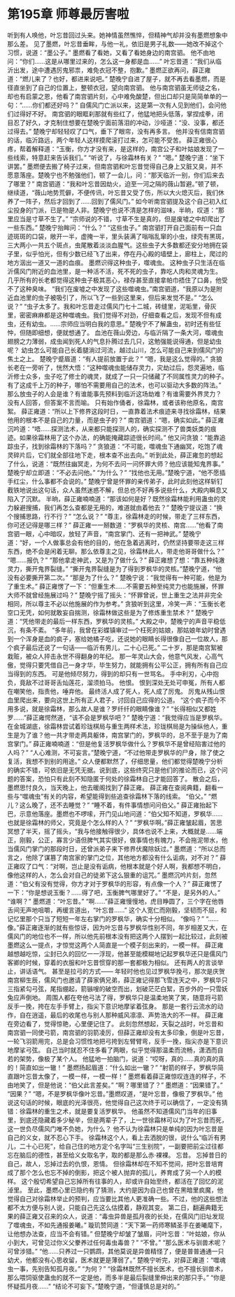 # 第195章 师尊最厉害啦
听到有人唤他，叶忘昔回过头来。她神情虽然憔悴，但精神气却并没有墨燃想象中那么差。
见了墨燃，叶忘昔垂眸，与他一礼，依旧是男子礼数——她改不掉这个习惯，说道：“墨公子。”
墨燃看了看她，又看了看她身边的南宫驷。
他不由地问：“你们……这是从哪里过来的，怎么这一身都是血……”
叶忘昔道：“我们从临沂出发，途中遭遇厉鬼邪祟，难免衣冠不整，抱歉。”
墨燃正欲再问，薛正雍道：“燃儿来了？也好，都进来说吧。”
楚晚宁自进了屋子，就不再去看墨燃，而是径直坐到了自己的位置上，整顿衣冠，望向南宫驷。
他与南宫驷虽无师徒之名，却也有启蒙之恩，他看了南宫驷片刻，心中难免酸楚，但出口却只是简简单单的一句：“……你们都还好吗？”
自儒风门亡派以来，这是第一次有人见到他们，会问他们过得好不好。
南宫驷的眼眶刹那就有些红了，他猛地把头低落，掌捏成拳，闭目忍了好久，才克制住想要在楚晚宁面前落泪的冲动，沙哑道：“没、没事，都还过得去。”
楚晚宁却轻轻叹了口气，垂下了眼帘，没有再多言。
他并没有信南宫驷的话，临沂路远，两个年轻人这样摸爬滚打过来，怎可能不受苦。
薛正雍很心疼，帮着解释道：“玉衡，你方才没有来，是这样的，南宫公子和叶姑娘发现了一些线索，特意赶来告诉我们。”
“听说了，与徐霜林有关？”
“嗯。”
楚晚宁道：“坐下讲罢。”
墨燃便去搬了椅子过来，但南宫驷和叶忘昔觉得自己身上又脏又臭，并不愿意落座。楚晚宁也不勉强他们，顿了一会儿，问：“那天临沂一别，你们后来去了哪里？”
南宫驷道：“我和叶忘昔因劫火，迫至一河之隔的薇山暂避。”顿了顿，继续道，“薇山地势荒僻，不便传讯，叶忘昔又受了伤，所以大火熄灭后，我们休养了一阵子，然后才回到了……回到了儒风门。”
如今听南宫驷提及这个自己初入红尘投身的门派，已是物是人非。楚晚宁也说不清是怎样的滋味，半晌，叹道：“那里应当是寸草不生了。”
“宗师说的不错，寸草不生是真的，但是废墟之中却爬出了一些东西。”
楚晚宁抬眸问：“什么？”
“这些虫子。”
南宫驷打开自己面前有一只血迹斑斑的口袋，敞开一半，虚掩一半，里头装满了嗡嗡乱窜的小虫，绿壳有黑斑，三大两小一共五个斑点，虫尾散着淡淡血腥气。这些虫子大多数都还安分地拥在袋子里，似乎怕光，但有少数已经飞了出来，停在丹心殿的墙壁上，廊柱上，爬过的地方洇出一道又一道的血痕。
墨燃识得这种虫子，噬魂虫。
这种虫子只生活在临沂儒风门附近的血池里，是一种活不活，死不死的虫子，靠吃人肉和灵魂为生。
几乎所有的长老都觉得这种虫子极其恶心，禄存甚至直接拿帕巾捂住了口鼻，他受不了这种臭味。
“我们在废墟之中发现了这些噬魂虫。”南宫驷道，“我原以为是附近血池里的虫子被吸引了，所以飞了一些到这里来，但后来发觉不是。”
“怎么说？”
“虫子太多了。我和叶忘昔走过儒风门七十二城，砖缝里，泥垢里，骨灰里，密密麻麻都是这种噬魂虫。我们觉得不对劲，仔细查看之后，发现不但有成虫，还有幼虫。……宗师应当明白我的意思。”
楚晚宁不了解蛊虫，初时还有些怔忡，但随即细想，便就想通了。
血池在薇山旁边，与临沂隔了一条大河，噬魂虫翅膀之力薄弱，成虫闻到死人的气息扑腾过去几只，这勉强能说得通，但是幼虫呢？
幼虫怎么可能自己长着腿淌过河流，越过山川，怎么可能自己来到儒风门的焦土之上。
楚晚宁蹙眉道：“有人提前放置于此？”
“嗯，我是这么觉得的。”
贪狼长老在一旁听了，恍然大悟：“这种噬魂虫能储存灵力，灾劫过后，怨灵遍地，临沂修士众多，虫子吃了修士的魂灵，就成了一只一只储藏了不同属性灵力的种子。有了这成千上万的种子，哪怕不需要用自己的法术，也可以驱动大多数的阵法。”
那么放虫子的人会是谁？有谁能事先预料到临沂这场劫难？有谁需要外界灵力？
没有人回答，但答案不言而喻。
只有始作俑者，徐霜林，或者该称他原名，南宫絮。
薛正雍道：“所以上下修界这段时日，一直靠着法术痕迹来寻找徐霜林，结果他用的根本不是自己的力量，而是虫子的？”
南宫驷道：“嗯，确实如此。”
薛正雍沉吟道：“唔……探测法术，从来都只能探测人的，确实探测不了兽类妖类的痕迹。如果徐霜林用了这个办法，的确能掩藏踪迹很长时间。”
他又问贪狼：“能靠追踪虫子，找到徐霜林的下落吗？”
贪狼道：“不可能，噬魂虫下通幽冥，吃饱了魂灵碎片后，它们就全部往地下走，根本查不出去向。”
听到此处，薛正雍忽的想起了什么，说道：“既然往幽冥走，为何不去问一问怀罪大师？他应该能知鬼界事。”
楚晚宁却立即道：“不必去问他。”
“为什么？”
“找他也无用。”楚晚宁道，“他不愿插手红尘，什么事都不会说的。”
楚晚宁曾是怀罪的亲传弟子，此时此刻他这样斩钉截铁地说出这句话，众人虽然迷惑不解，但总也不好再多说些什么，大殿内瞬息又陷入了沉默。
半晌，薛正雍喃喃道：“那该如何是好？既然徐霜林能利用蛊虫的灵力躲避搜捕，我们再怎么查都是无用的，难道就由着他去？”
楚晚宁提议道：“换个搜捕思路，行不行？”
“怎么说？”
“尊主，徐霜林走的时候，带走了三样东西，你可还记得是哪三样？”
薛正雍一一掰数道：“罗枫华的灵核、南宫……”他看了南宫驷一眼，心中暗叹，放轻了声音，“南宫掌门、还有一把神武。”
楚晚宁道：“好，一个人做事总会有他的目的，他在急着逃离时，仍然坚持要带走这三样东西，绝不会是闲着无聊。那么依尊主之见，徐霜林此人，带走他哥哥做什么？”
“嗯……报仇？”
“那他拿走神武，又是为了做什么？”
薛正雍想了想：“靠五种纯澈灵力，撕开鬼界裂缝。”
“撕开鬼界裂缝是为了得到罗枫华的灵核。”楚晚宁道，“他没有必要撕开第二次。”
“那是为了什么？”
楚晚宁说：“我觉得有一种可能，他是为了重生术。”
薛正雍愣了一下：“但重生术……不需要五种至纯灵力也能施展，怀罪大师不就曾经施展过吗？”
楚晚宁摇了摇头：“怀罪曾说，世上重生之法并非完全相同，所以尊主不必以他施展的作为参考。”
贪狼听到这里，冷笑一声：“玉衡长老空口无凭，如何就敢妄自揣测，徐霜林做这些是为了修炼重生禁术？”
楚晚宁道：“凭他带走的最后一样东西，罗枫华的灵核。”
大殿之中，楚晚宁的声音平稳低沉，有条不紊。
“多年前，我曾在彩蝶镇审过一个枉死的姑娘，那姑娘年幼时曾遇到一个浑身是血的疯子，塞给她橘子吃，还说她的眼睛长得很像自己一位故人，那个疯子最后还说了一句话——临沂有男儿，二十心已死。”
二十岁，那是南宫絮被栽赃，被众人抨击永世不得翻身的年纪。
那一年灵山大会，他意气风发，心高气傲，觉得只要凭借自己一身才华，毕生努力，就能拥有公平公正，拥有所有自己应当得到的东西。
可是他倾尽努力，得到的却只有一世骂名。
手中利刃，心中抱负，竟敌不过哥哥舌灿莲花，溜须拍马。
他恨。
恨到深处无处可申冤，所有人都在嘲笑他，指责他，唾弃他。
最终活人成了死人，死人成了厉鬼。
厉鬼从残山恨血里爬出来，要向这世上所有正人君子，讨回自己应得的公道。
“这个疯子而今不用多说，就是徐霜林，那么故人是谁？罗纤纤的眼睛像谁？”
“长得相似又都姓罗……”薛正雍愕然道，“该不会是罗枫华吧？”
楚晚宁道：“我觉得应当是罗枫华。在金城湖底，徐霜林尝试着珍珑棋局与重生两样术法，珍珑棋局是为操纵他人，重生是为了谁？他一共才带走两具躯体，南宫掌门的，罗枫华的，总不至于是为了南宫掌门。”
薛正雍喃喃道：“但是他复活罗枫华做什么？罗枫华不是曾经陷害过他的人吗？”
“人心难测，不可妄言。”楚晚宁道，“不过他带走罗枫华的尸身，除了使之复活，我想不到别的用途。”
众人便都默然了，仔细思量，他们都觉得楚晚宁分析的确实不错，可依旧是无凭无据。说到底，这些终究只是他们的推论而已，这个问题的答案，恐怕只有此刻不知隐匿于何处的徐霜林自己才能回答了。
散会之后，墨燃思忖良久，当天晚上，他去暖阁找到了薛正雍。
薛正雍在查阅典籍，翻看一些与“噬魂虫”有关的内容，希望能得到些追查徐霜林下落的线索。
“伯父。”
“燃儿？这么晚了，还不去睡觉？”
“睡不着，有件事情想问问伯父。”
薛正雍抬起下巴，示意他落座。墨燃也不啰嗦，开门见山地问道：“伯父知不知道，罗枫华……也就是徐霜林的师父，究竟是个怎么样的人？”
“罗枫华啊。”薛正雍皱起眉，苦思冥想了半天，摇了摇头，“我与他接触得很少，具体也说不上来，大概就是……端正，刚毅，公正，寡言少语但脾气其实很好，做事情也有魄力，不会拖泥带水，他当儒风门掌门的那段时日，还曾派弟子来下修界伏魔除妖过。”
墨燃道：“所以总而言之，他除了谋篡了南宫家的掌门之位，其他地方都没有什么诟病，对不对？”
薛正雍叹了口气：“对啊，岂止是没有诟病，他根本就是个好人啊，我都想不明白，像他这样的人，怎么会对自己的徒弟下这么狠重的诅咒。”
墨燃沉吟片刻，忽然道：“伯父有没有觉得，你方才对于罗枫华的形容，有点像一个人？”
薛正雍愣了一下：“你是想说玉衡？……得了吧，玉衡脾气哪里好了。”
“不是，是另外的人。”
“谁啊？”
墨燃道：“叶忘昔。”
“啊……”薛正雍慢慢地，虎目睁圆了，三个字在他唇舌间无声地咀嚼，再缓言道出，“叶忘昔……”
这个人宽仁而刚毅，坚韧而不屈，和记忆里那个只当了短短一年左右掌门的罗枫华，确实十分相似。
“像吗？”
“……像。”薛正雍逐渐的就有些惊讶，因为叶忘昔与罗枫华性别不同，年岁相差又大，在儒风门的地位也不一样，所以他先前根本没有把这两个人摆到一起比较过，此刻被墨燃这么一提点，才惊觉这两个人简直是一个模子刻出来的，一模一样。
薛正雍越想越吃惊，尘封已久的回忆一一浮现，他甚至能模糊地记起罗枫华还只是儒风门客卿的时候，穿着的衣服和叶忘昔惯穿的那一套都极为相似。
还有两人的言谈举止，讲话语气。
甚至是拉弓的方式——
年轻时他也见过罗枫华挽弓，那次是庆贺南宫柳生辰，儒风门也邀请了薛家俩兄弟，薛正雍记得那飞雪连天之中，罗枫华只三指紧勾弓弦，尾指绷起，箭镞嗖的破空而出，划破茫茫白絮，百步外的一只雪妖兔应声倒地。
周围人都在夸他弓法了得，罗枫华只是温柔地笑了笑，随意将弓箭反手一挽，挎在左手手臂上，指尖下意识地摩挲着弦身。
那是一套行云流水的动作，自在逍遥，最后的收尾也与别人那种威风凛凛、声势浩大的不一样。
薛正雍在旁边看了，觉得惊艳，心里便记住了。
此刻忽然想起，天裂之战时，叶忘昔和南宫驷一同使弓箭，南宫驷的羽箭凌厉，但薛正雍却没有太多印象，倒是叶忘昔，一轮飞羽箭用完，总是会习惯性地把弓挎到左臂臂弯，反手一挽，指尖亦是下意识地摩挲弓弦。
自己当时就忍不住多看了两眼，似乎觉得那温柔而流畅，潇洒而自若的架势，像极了某个人。
他猛地一拍脑门，说道：“哎呀，真的……真的真的真的！简直如出一辙！”
墨燃扬起眉道：“什么如出一辙？”
“射箭的样子，罗枫华简直跟叶忘昔太像了，一模一样，一模一样！”
墨燃看着薛正雍惊叹连连的样子，不由地笑了，但是他说：“伯父此言差矣。”
“啊？哪里错了？”
墨燃道：“因果错了。”
“因果？”
“嗯，不是罗枫华像叶忘昔。”墨燃叹道，“是叶忘昔，像极了罗枫华。”
他说这句话的时候，眼底的光泽很亮，他觉得自己这次终于可以确信了，一定没有猜错：徐霜林的重生之术，就是要复活罗枫华。
他虽然不知道儒风门当年的旧事里，到底还隐藏着多少秘辛，但是两辈子了，上一世徐霜林可以为了叶忘昔而死，这一世负尽儒风门唯不负她，为什么？
他不认为徐霜林只是单纯的因为叶忘昔是自己的义女，就不忍心下手。
徐霜林这个人，看上去洒脱的很，说什么“临沂有男儿，二十心已死”，给自己住的地方定个名字叫“三生别院”，一副要把前尘过往都忘在脑后的德性，甚至给义女取名字，取的都是那么赤·裸裸。
忘昔。
忘掉昔日的自己，故人，忘掉过去的仇恨，恩情。
但徐霜林却在不知不觉间，把叶忘昔培育成了那个怎么也忘不掉的倒影，把这个被人抛弃的孤儿，养育成了另一个人的模样。
这个殷切希望自己忘掉所有往事的人，却或许自始至终，都活在了回忆的泥淖里。
至此，墨燃心里已隐约有了猜测，大约是因为自己也曾在黑暗里疯魔，他觉得自己对徐霜林举止的预判，应当要比其他人更准确一些。不过，他的这些想法都不太方便与别人说，只能自己先这么估摸着，静观其变。
第二日，翻遍典籍无果的薛正雍又召来的众人，说道：“毒虫异兽是孤月夜的长处，在儒风门旧址发现了噬魂虫，不如先通报姜曦。”
璇玑赞同道：“天下第一药师寒鳞圣手在姜曦麾下，让他想办法查，应当不会有错。”
但楚晚宁却皱了皱眉，问叶忘昔：“叶姑娘，你从小到大，可曾见过你义父豢养过任何毒虫毒兽？”
“不曾。”
“那么医术与驯兽术呢？可曾涉猎。”
“他……只养过一只鹦鹉，其他莫说是异兽精怪了，便是普普通通一只幼犬，他都没有心思收留，医术就更是薄弱了。”
楚晚宁听完，对薛正雍道：“噬魂虫一事，先别告知孤月夜。”
“为何？”
“徐霜林既然不擅长医术，也不擅长驯兽术，那么喂饲驱使蛊虫的就不一定是他，而多半是最后裂缝里伸出来的那只手。”
“你是怀疑孤月夜……”
“结论不可妄下。”楚晚宁道，“但谨慎总是对的。”
